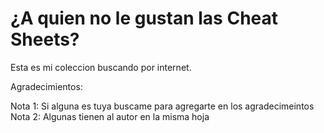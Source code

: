 # ¿A quien no le gustan las Cheat Sheets?

Esta es mi coleccion buscando por internet.

Agradecimientos:


Nota 1: Si alguna es tuya buscame para agregarte en los agradecimeintos
Nota 2: Algunas tienen al autor en la misma hoja
